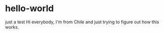 # hello-world
just a test
Hi everybody, I'm from Chile and just trying to figure out how this works.
